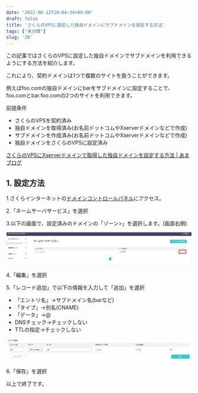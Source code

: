 ```yaml
---
date: '2022-06-12T10:04:34+09:00'
draft: false
title: 'さくらのVPSに設定した独自ドメインにサブドメインを設定する方法'
tags: ["未分類"]
slug: '28'
---
```


この記事ではさくらのVPSに設定した独自ドメインでサブドメインを利用できるようにする方法を紹介します。

これにより、契約ドメインは1つで複数のサイトを扱うことができます。

例えばfoo.comの独自ドメインにbarをサブドメインに設定することで、foo.comとbar.foo.comの2つのサイトを利用できます。

前提条件

- さくらのVPSを契約済み
- 独自ドメインを取得済み(お名前ドットコムやXserverドメインなどで作成)
- サブドメインを作成済み(お名前ドットコムやXserverドメインなどで作成)
- 独自ドメインをさくらのVPSに設定済み

[さくらのVPSにXserverドメインで取得した独自ドメインを設定する方法 | あまブログ](https://ama-blog.com/20/)

## 1. 設定方法

1.さくらインターネットの[ドメインコントロールパネル](https://secure.sakura.ad.jp/domain/domains)にアクセス。

2.「ネームサーバサービス」を選択

3.以下の画面で、設定済みのドメインの「ゾーン>」を選択します。(画面右側)

![ネームサーバサービス](images/1.png)

4.「編集」を選択

5.「レコード追加」で以下の情報を入力して「追加」を選択

- 「エントリ名」→サブドメイン名(barなど)
- 「タイプ」→別名(CNAME)
- 「データ」→@
- DNSチェック→チェックしない
- TTLの指定→チェックしない

![レコード追加](images/2.png)

6.「保存」を選択

以上で終了です。
